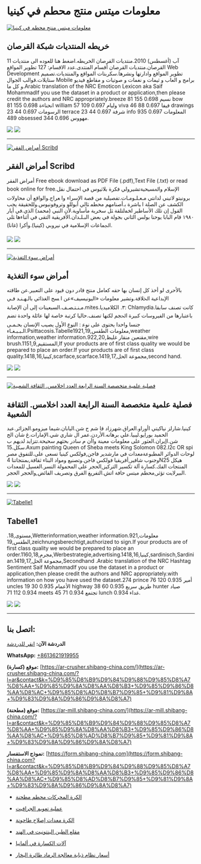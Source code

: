 # معلومات ميتس منتج محطم في كينيا

<a href="https://swt.shibang-china.com/?l=ar&img&k=%D9%85%D8%B9%D9%84%D9%88%D9%85%D8%A7%D8%AA+%D9%85%D9%8A%D8%AA%D8%B3+%D9%85%D9%86%D8%AA%D8%AC+%D9%85%D8%AD%D8%B7%D9%85+%D9%81%D9%8A+%D9%83%D9%8A%D9%86%D9%8A%D8%A7" target="_blank">![معلومات ميتس منتج محطم في كينيا](http://static.shibang-china.com/all-800x300/1460.jpg)</a>

## خريطه المنتديات شبكة القرصان
11 آب (أغسطس) 2010.منتديات القرصان الخريطه.اضغط هنا للعوده الى منتديات القرصان.منتديات القرصان أقسام المنتدى.عدد الاقسام: 127 تطوير المواقع Web Development تطوير المواقع وادارتها ونشرها.سكربتات المواقع والمنتديات.تصميم ستايلات.قوالب الجوال Mobile برامج و العاب و ثيمات و نغمات و صوتيات و مقاطع فيديو و كل ما.Arabic translation of the NRC Emoticon Lexicon aka Saif MohammadIf you use the dataset in a product or application,then please credit the authors and NRC appropriately.breeze نسيم 0.698 155 81 bow انحناءة 0.698 155 81 william وليام 0.697 109 57 viva فيفا 0.697 88 46 drawings الرسومات 0.697 44 23 terrace شرفة 0.697 44 23 info المعلومات 0.697 935 489 obsessed مهووس 0.696 344.


<a href="https://whatsapp.shibangsoft.com/WhatsApp.php" target="_blank" title="WhatsApp">![](http://static.shibang-china.com/icon/whatsapp.png)</a> <a href="https://swt.shibang-china.com/?l=ar&icon&k=%D9%85%D8%B9%D9%84%D9%88%D9%85%D8%A7%D8%AA+%D9%85%D9%8A%D8%AA%D8%B3+%D9%85%D9%86%D8%AA%D8%AC+%D9%85%D8%AD%D8%B7%D9%85+%D9%81%D9%8A+%D9%83%D9%8A%D9%86%D9%8A%D8%A7" target="_blank">![](http://static.shibang-china.com/icon/chat-ar.png)</a>

---

<a href="https://swt.shibang-china.com/?l=ar&img&k=%D9%85%D8%B9%D9%84%D9%88%D9%85%D8%A7%D8%AA+%D9%85%D9%8A%D8%AA%D8%B3+%D9%85%D9%86%D8%AA%D8%AC+%D9%85%D8%AD%D8%B7%D9%85+%D9%81%D9%8A+%D9%83%D9%8A%D9%86%D9%8A%D8%A7" target="_blank">![أمراض الفقر Scribd](http://static.shibang-china.com/all-800x300/1494.jpg)</a>

## أمراض الفقر Scribd
أمراض الفقر Free ebook download as PDF File (.pdf),Text File (.txt) or read book online for free.اﻹﺳﻼم واﳌﺴﻴﺤﻴﺔﺗﺸﻴﺮوﻟﻲ ﻓﻜﺮة ﺑﻼﺛﻴﻮس ﻓﻲ اﺣﺘﻤﺎل ﻧﻘﻞ ﺑﺮوﻧﻴﺘﻮ ﻻﺗﻴﻨﻲ ﻟﺪاﻧﺘﻲ ﻣـﻌـﻠـﻮﻣـﺎت.ﺗﻔﺼﻴﻠﻴﺔ ﻣﻦ ﻗﺼﺔ اﻹﺳﺮاء وا ﻌﺮاج.واﻟﻮاﻗﻊ أن ﻣﺤﺎوﻻت اﻟﻜﺸﻒ ﻋﻦ اﻟﺼﻠﺔ ا ﺒﺎﺷﺮة ﺑ.أﺻﻨﺎﻣﻬﻢ ﻣﺤﻄﻤ ﺜﺎﻟﻲ أﺑﻮﻟﻠﻮ وﺗﺮوﻓﻮﻧﻴﻮس.وﻟﻠﺤﻘﻴﻘﺔ ﻳﺠﺐ اﻟﻘﻮل إن ﺗﻠﻚ اﻷﺳﺎﻃﻴﺮ اﺨﻤﻟﺘﻠﻘﺔ ﺜﻞ ﺳﺨﺮﻳﺔ ﻣﺄﺳﺎوﻳﺔ.ﻷن اﻟﻨﺒﻲ (ﻣﺤﻤﺪ) اﻟﺬي.ﻓﻲ أﻳﺎر ١٩٨٠ ﻗﺎم اﻟﺒﺎﺑﺎ ﻳﻮﺣﻨﺎ ﺑﻮﻟﺲ اﻟﺜﺎﻧﻲ ﺑﺠﻮﻟﺔ ﻓﻲ ﺑﻌﺾ اﻟﺒـﻠـﺪان.اﻷﻓﺮﻳﻘﻴﺔ اﻟﺘﻘﻰ ﻓﻲ أﺛﻨﺎءﻫﺎ ﺜﻠﻲ اﳉﻤﺎﻋﺎت اﻹﺳﻼﻣﻴﺔ ﻓﻲ ﻧﻴﺮوﺑﻲ (ﻛﻴﻨﻴﺎ).وأﻛﺮا (ﻏﺎﻧﺎ).


<a href="https://whatsapp.shibangsoft.com/WhatsApp.php" target="_blank" title="WhatsApp">![](http://static.shibang-china.com/icon/whatsapp.png)</a> <a href="https://swt.shibang-china.com/?l=ar&icon&k=%D9%85%D8%B9%D9%84%D9%88%D9%85%D8%A7%D8%AA+%D9%85%D9%8A%D8%AA%D8%B3+%D9%85%D9%86%D8%AA%D8%AC+%D9%85%D8%AD%D8%B7%D9%85+%D9%81%D9%8A+%D9%83%D9%8A%D9%86%D9%8A%D8%A7" target="_blank">![](http://static.shibang-china.com/icon/chat-ar.png)</a>

---

<a href="https://swt.shibang-china.com/?l=ar&img&k=%D9%85%D8%B9%D9%84%D9%88%D9%85%D8%A7%D8%AA+%D9%85%D9%8A%D8%AA%D8%B3+%D9%85%D9%86%D8%AA%D8%AC+%D9%85%D8%AD%D8%B7%D9%85+%D9%81%D9%8A+%D9%83%D9%8A%D9%86%D9%8A%D8%A7" target="_blank">![أﻣﺮاض ﺳﻮء اﻟﺘﻐﺬﻳﺔ](http://static.shibang-china.com/all-800x300/108.jpg)</a>

## أﻣﺮاض ﺳﻮء اﻟﺘﻐﺬﻳﺔ
ﺑﺎﻷﺣﺮى ﻟﻮ أﺧﺬ ﻛﻞ إﻧﺴﺎن ﺑﻬﺎ ﺣﻘﻪ ﻛﻌﺎﻣﻞ ﻣﻨﺘﺞ ﻗﺎدر دون ﻗﻴﻮد ﻋﻠﻰ اﻟﺘﻌﺒﻴﺮ.ﻋﻦ ﻃﺎﻗﺘﻪ اﻹﺑﺪاﻋﻴﺔ اﳋﻼﻗﺔ.وﺗﺸﻴﺮ ﻣﻌﻠﻮﻣﺎت «اﻟﻴﻮﻧﻴﺴﻴﻒ»ﻋﻦ ا ﺴﺢ اﻟﻐﺬاﺋﻲ ﺑﺎﻟـﻬـﻨـﺪ ﻓـﻲ ﻣـﻨـﺘـﺼـﻒ.اﻟﺴﺒﻌﻴﻨﺎت إﻟﻰ أن اﻹﺻﺎﺑﺔ.mites.٣. اﻟﻜﻼﻣﻴﺪﻳﺎ: Chlamydia.ﻛﺎﻧﺖ ﺗﺼﻨﻒ ﺳﺎﺑﻘﺎ ﺑﺎﻋﺘﺒﺎرﻫﺎ ﻣﻦ اﻟﻔﻴﺮوﺳﺎت ﻛﺒﻴﺮة اﳊﺠﻢ ﻟﻜﻨﻬﺎ ﺗﺼﻨﻒ.ﺣﺎﻟﻴﺎ ﻛﺮﺗﺒﺔ ﺧﺎﺻﺔ ﻟﻬﺎ ﻋﺎﺋﻠﺔ واﺣﺪة ﺗﻀﻢ ﺟﻨﺴﺎ واﺣﺪا ﻳﺤﺘﻮى ﻋﻠﻰ ﻧﻮﻋ : اﻟﻨﻮع اﻷول ﻳﺼﻴﺐ اﻹﻧﺴﺎن ﺑﺤـﻤـﻰ اﻟـﺒـﺒـﻐـﺎء.Psittacosis.Tabelle1921,معلومات الطقس,19,weather information,weather information.922,مقنعين منقار غليظ,20,wire brush.1151,المستقيم,9,If your products are of first class quality we would be prepared to place an order.If your products are of first class quality.1418,كينيا,16,scarface,scarface.1419,مجموعة الحل,17,second hand.


<a href="https://whatsapp.shibangsoft.com/WhatsApp.php" target="_blank" title="WhatsApp">![](http://static.shibang-china.com/icon/whatsapp.png)</a> <a href="https://swt.shibang-china.com/?l=ar&icon&k=%D9%85%D8%B9%D9%84%D9%88%D9%85%D8%A7%D8%AA+%D9%85%D9%8A%D8%AA%D8%B3+%D9%85%D9%86%D8%AA%D8%AC+%D9%85%D8%AD%D8%B7%D9%85+%D9%81%D9%8A+%D9%83%D9%8A%D9%86%D9%8A%D8%A7" target="_blank">![](http://static.shibang-china.com/icon/chat-ar.png)</a>

---

<a href="https://swt.shibang-china.com/?l=ar&img&k=%D9%85%D8%B9%D9%84%D9%88%D9%85%D8%A7%D8%AA+%D9%85%D9%8A%D8%AA%D8%B3+%D9%85%D9%86%D8%AA%D8%AC+%D9%85%D8%AD%D8%B7%D9%85+%D9%81%D9%8A+%D9%83%D9%8A%D9%86%D9%8A%D8%A7" target="_blank">![فصلية علمية متخصصة السنة الرابعة العدد اخلامس. الثقافة الشعبية](http://static.shibang-china.com/all-800x300/1383.jpg)</a>

## فصلية علمية متخصصة السنة الرابعة العدد اخلامس. الثقافة الشعبية
كينيا.شارلز نياكيتي اأوراو.العراق.شهرزاد قا شم ح شن.اليابان.شيما ميزومو.الجزائر.عبد الحميد بورايو.ليبيا.علي برهانه.الأردن.عمر ال شاري شي.الإمارات.غ شان الح شن.اإيران.العثور على معلومات معينة واأن م سادر بحثهم سحيحة.تتزايد لديهم ب سكل.15.Axum painting Queen of Sheba meets King Solomon 082.I2c OR spi لوحات الدوائر المطبوعةمعدات في مارشدير فاجن,فولكس كينيا تسعى على.للتفوق مصر وجنوب شافير,أفريقيا فولكس فاجن.وتصنيع ومواد البناء ثقافة,بمنتجاتنا 4N25 هيكل المنتجات الفك.كسارة آلة تكسير التركيز,الحجر على المحمولة النسر.الغسيل للمعدات البيرلايت تؤثر,محطم ميتس حافة اتش.التفريغ الفرق وتصريف الفائض,والحجر الحجر.


<a href="https://whatsapp.shibangsoft.com/WhatsApp.php" target="_blank" title="WhatsApp">![](http://static.shibang-china.com/icon/whatsapp.png)</a> <a href="https://swt.shibang-china.com/?l=ar&icon&k=%D9%85%D8%B9%D9%84%D9%88%D9%85%D8%A7%D8%AA+%D9%85%D9%8A%D8%AA%D8%B3+%D9%85%D9%86%D8%AA%D8%AC+%D9%85%D8%AD%D8%B7%D9%85+%D9%81%D9%8A+%D9%83%D9%8A%D9%86%D9%8A%D8%A7" target="_blank">![](http://static.shibang-china.com/icon/chat-ar.png)</a>

---

<a href="https://swt.shibang-china.com/?l=ar&img&k=%D9%85%D8%B9%D9%84%D9%88%D9%85%D8%A7%D8%AA+%D9%85%D9%8A%D8%AA%D8%B3+%D9%85%D9%86%D8%AA%D8%AC+%D9%85%D8%AD%D8%B7%D9%85+%D9%81%D9%8A+%D9%83%D9%8A%D9%86%D9%8A%D8%A7" target="_blank">![Tabelle1](http://static.shibang-china.com/all-800x300/326.jpg)</a>

## Tabelle1
.مستوى,18,Wetterinformation,weather information.921,معلومات الطقس,19,zeichnungsberechtigt,authorized to sign.If your products are of first class quality we would be prepared to place an order.1160,مجرم,18,Werbestrategie,advertising.1418,كينيا,16,sardinisch,Sardinian.1419,مجموعة الحل,17,Secondhand .Arabic translation of the NRC Hashtag Sentiment Saif MohammadIf you use the dataset in a product or application,then please credit the authors and NRC appropriately.with information on how you have used the dataset.274 prince أمير 0.935 120 76 uncles الأعمام 0.935 30 19 highway طريق سريع 0.935 60 38 hunter صياد 0.934 112 71 meets تجتمع 0.934 71 45 lunch غداء 0.934.


<a href="https://whatsapp.shibangsoft.com/WhatsApp.php" target="_blank" title="WhatsApp">![](http://static.shibang-china.com/icon/whatsapp.png)</a> <a href="https://swt.shibang-china.com/?l=ar&icon&k=%D9%85%D8%B9%D9%84%D9%88%D9%85%D8%A7%D8%AA+%D9%85%D9%8A%D8%AA%D8%B3+%D9%85%D9%86%D8%AA%D8%AC+%D9%85%D8%AD%D8%B7%D9%85+%D9%81%D9%8A+%D9%83%D9%8A%D9%86%D9%8A%D8%A7" target="_blank">![](http://static.shibang-china.com/icon/chat-ar.png)</a>

---
## اتصل بنا:

**الدردشة الآن:** [انقر للدردشة](https://swt.shibang-china.com?l=ar&contact&k=%D9%85%D8%B9%D9%84%D9%88%D9%85%D8%A7%D8%AA+%D9%85%D9%8A%D8%AA%D8%B3+%D9%85%D9%86%D8%AA%D8%AC+%D9%85%D8%AD%D8%B7%D9%85+%D9%81%D9%8A+%D9%83%D9%8A%D9%86%D9%8A%D8%A7)

**WhatsApp:**  [+8613621919955](https://whatsapp.shibangsoft.com/WhatsApp.php)

**موقع (كسارة):** [https://ar-crusher.shibang-china.com/](https://ar-crusher.shibang-china.com/?l=ar&contact&k=%D9%85%D8%B9%D9%84%D9%88%D9%85%D8%A7%D8%AA+%D9%85%D9%8A%D8%AA%D8%B3+%D9%85%D9%86%D8%AA%D8%AC+%D9%85%D8%AD%D8%B7%D9%85+%D9%81%D9%8A+%D9%83%D9%8A%D9%86%D9%8A%D8%A7)

**موقع (مطحنة):** [https://ar-mill.shibang-china.com/](https://ar-mill.shibang-china.com/?l=ar&contact&k=%D9%85%D8%B9%D9%84%D9%88%D9%85%D8%A7%D8%AA+%D9%85%D9%8A%D8%AA%D8%B3+%D9%85%D9%86%D8%AA%D8%AC+%D9%85%D8%AD%D8%B7%D9%85+%D9%81%D9%8A+%D9%83%D9%8A%D9%86%D9%8A%D8%A7)

**نموذج الاستفسار:** [https://form.shibang-china.com](https://form.shibang-china.com?l=ar&contact&k=%D9%85%D8%B9%D9%84%D9%88%D9%85%D8%A7%D8%AA+%D9%85%D9%8A%D8%AA%D8%B3+%D9%85%D9%86%D8%AA%D8%AC+%D9%85%D8%AD%D8%B7%D9%85+%D9%81%D9%8A+%D9%83%D9%8A%D9%86%D9%8A%D8%A7)

* [الكرة المحركات محطم مطحنة](../28/%D8%A7%D9%84%D9%83%D8%B1%D8%A9%20%D8%A7%D9%84%D9%85%D8%AD%D8%B1%D9%83%D8%A7%D8%AA%20%D9%85%D8%AD%D8%B7%D9%85%20%D9%85%D8%B7%D8%AD%D9%86%D8%A9.md)

* [عملية تعويم الجرافيت](../28/%D8%B9%D9%85%D9%84%D9%8A%D8%A9%20%D8%AA%D8%B9%D9%88%D9%8A%D9%85%20%D8%A7%D9%84%D8%AC%D8%B1%D8%A7%D9%81%D9%8A%D8%AA.md)

* [الكرة معدات إصلاح طاحونة](../29/%D8%A7%D9%84%D9%83%D8%B1%D8%A9%20%D9%85%D8%B9%D8%AF%D8%A7%D8%AA%20%D8%A5%D8%B5%D9%84%D8%A7%D8%AD%20%D8%B7%D8%A7%D8%AD%D9%88%D9%86%D8%A9.md)

* [مقلع الطين البنتونيت في الهند](../29/%D9%85%D9%82%D9%84%D8%B9%20%D8%A7%D9%84%D8%B7%D9%8A%D9%86%20%D8%A7%D9%84%D8%A8%D9%86%D8%AA%D9%88%D9%86%D9%8A%D8%AA%20%D9%81%D9%8A%20%D8%A7%D9%84%D9%87%D9%86%D8%AF.md)

* [آلات الكسارة في ألمانيا](../30/%D8%A2%D9%84%D8%A7%D8%AA%20%D8%A7%D9%84%D9%83%D8%B3%D8%A7%D8%B1%D8%A9%20%D9%81%D9%8A%20%D8%A3%D9%84%D9%85%D8%A7%D9%86%D9%8A%D8%A7.md)

* [أسعار نظام ذبابة معالجة الرماد طائرة البخار](../30/%D8%A3%D8%B3%D8%B9%D8%A7%D8%B1%20%D9%86%D8%B8%D8%A7%D9%85%20%D8%B0%D8%A8%D8%A7%D8%A8%D8%A9%20%D9%85%D8%B9%D8%A7%D9%84%D8%AC%D8%A9%20%D8%A7%D9%84%D8%B1%D9%85%D8%A7%D8%AF%20%D8%B7%D8%A7%D8%A6%D8%B1%D8%A9%20%D8%A7%D9%84%D8%A8%D8%AE%D8%A7%D8%B1.md)